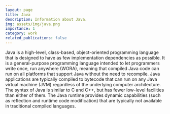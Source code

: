 ```yaml
---
layout: page
title: Java
description: Information about Java.
img: assets/img/java.png
importance: 1
category: work
related_publications: false
---
```


Java is a high-level, class-based, object-oriented programming language that is designed to have as few implementation 
dependencies as possible. It is a general-purpose programming language intended to let programmers write once, run anywhere (WORA),
meaning that compiled Java code can run on all platforms that support Java without the need to recompile. Java applications are typically 
compiled to bytecode that can run on any Java virtual machine (JVM) regardless of the underlying computer architecture. The syntax of Java is similar to 
C and C++, but has fewer low-level facilities than either of them. The Java runtime provides dynamic capabilities (such as reflection and runtime code modification)
that are typically not available in traditional compiled languages.
